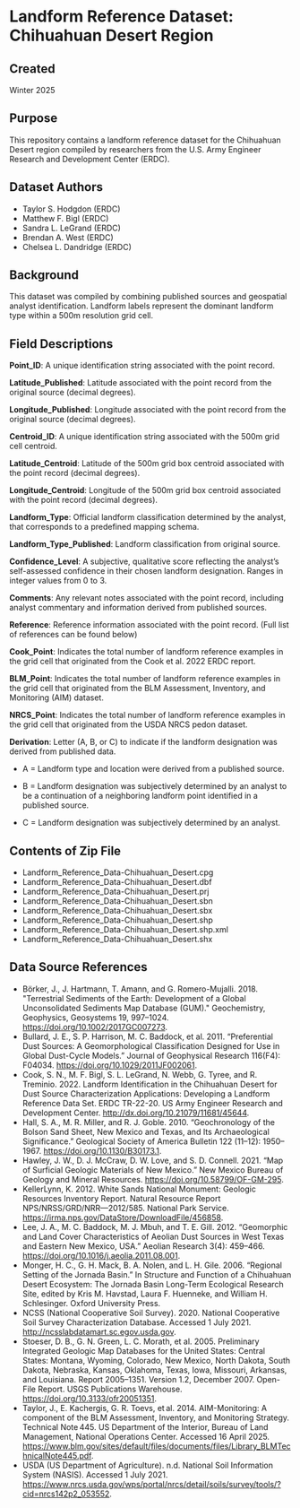 # Landform Reference Dataset: Chihuahuan Desert Region

## Created 
Winter 2025

## Purpose
This repository contains a landform reference dataset for the Chihuahuan Desert region compiled by researchers from the U.S. Army Engineer Research and Development Center (ERDC).

## Dataset Authors
* Taylor S. Hodgdon (ERDC)
* Matthew F. Bigl (ERDC)
* Sandra L. LeGrand (ERDC)
* Brendan A. West (ERDC)
* Chelsea L. Dandridge (ERDC)

## Background
This dataset was compiled by combining published sources and geospatial analyst identification. Landform labels represent the dominant landform type within a 500m resolution grid cell.

## Field Descriptions
**Point_ID**: A unique identification string associated with the point record.

**Latitude_Published**: Latitude associated with the point record from the original source (decimal degrees). 

**Longitude_Published**: Longitude associated with the point record from the original source (decimal degrees). 

**Centroid_ID**: A unique identification string associated with the 500m grid cell centroid.

**Latitude_Centroid**: Latitude of the 500m grid box centroid associated with the point record (decimal degrees). 

**Longitude_Centroid**: Longitude of the 500m grid box centroid associated with the point record (decimal degrees). 

**Landform_Type**: Official landform classification determined by the analyst, that corresponds to a predefined mapping schema. 

**Landform_Type_Published**: Landform classification from original source.

**Confidence_Level**: A subjective, qualitative score reflecting the analyst’s self-assessed confidence in their chosen landform designation. Ranges in integer values from 0 to 3. 

**Comments**: Any relevant notes associated with the point record, including analyst commentary and information derived from published sources. 

**Reference**: Reference information associated with the point record. (Full list of references can be found below)

**Cook_Point**: Indicates the total number of landform reference examples in the grid cell that originated from the Cook et al. 2022 ERDC report.

**BLM_Point**: Indicates the total number of landform reference examples in the grid cell that originated from the BLM Assessment, Inventory, and Monitoring (AIM) dataset.

**NRCS_Point**: Indicates the total number of landform reference examples in the grid cell that originated from the USDA NRCS pedon dataset.

**Derivation**: Letter (A, B, or C) to indicate if the landform designation was derived from published data. 

* A = Landform type and location were derived from a published source. 

* B = Landform designation was subjectively determined by an analyst to be a continuation of a neighboring landform point identified in a published source. 

* C = Landform designation was subjectively determined by an analyst.

## Contents of Zip File

* Landform_Reference_Data-Chihuahuan_Desert.cpg
* Landform_Reference_Data-Chihuahuan_Desert.dbf
* Landform_Reference_Data-Chihuahuan_Desert.prj
* Landform_Reference_Data-Chihuahuan_Desert.sbn
* Landform_Reference_Data-Chihuahuan_Desert.sbx
* Landform_Reference_Data-Chihuahuan_Desert.shp
* Landform_Reference_Data-Chihuahuan_Desert.shp.xml
* Landform_Reference_Data-Chihuahuan_Desert.shx 

## Data Source References
* Börker, J., J. Hartmann, T. Amann, and G. Romero-Mujalli. 2018. "Terrestrial Sediments of the Earth: Development of a Global Unconsolidated Sediments Map Database (GUM)." Geochemistry, Geophysics, Geosystems 19, 997–1024. https://doi.org/10.1002/2017GC007273.
* Bullard, J. E., S. P. Harrison, M. C. Baddock, et al. 2011. “Preferential Dust Sources: A Geomorphological Classification Designed for Use in Global Dust-Cycle Models.” Journal of Geophysical Research 116(F4): F04034. https://doi.org/10.1029/2011JF002061.
* Cook, S. N., M. F. Bigl, S. L. LeGrand, N. Webb, G. Tyree, and R. Treminio. 2022. Landform Identification in the Chihuahuan Desert for Dust Source Characterization Applications: Developing a Landform Reference Data Set. ERDC TR-22-20. US Army Engineer Research and Development Center. http://dx.doi.org/10.21079/11681/45644.
* Hall, S. A., M. R. Miller, and R. J. Goble. 2010. “Geochronology of the Bolson Sand Sheet, New Mexico and Texas, and Its Archaeological Significance.” Geological Society of America Bulletin 122 (11–12): 1950–1967. https://doi.org/10.1130/B30173.1. 
* Hawley, J. W., D. J. McCraw, D. W. Love, and S. D. Connell. 2021. “Map of Surficial Geologic Materials of New Mexico.” New Mexico Bureau of Geology and Mineral Resources. https://doi.org/10.58799/OF-GM-295.
* KellerLynn, K. 2012. White Sands National Monument: Geologic Resources Inventory Report. Natural Resource Report NPS/NRSS/GRD/NRR—2012/585. National Park Service. https://irma.nps.gov/DataStore/DownloadFile/456858.
* Lee, J. A., M. C. Baddock, M. J. Mbuh, and T. E. Gill. 2012. “Geomorphic and Land Cover Characteristics of Aeolian Dust Sources in West Texas and Eastern New Mexico, USA.” Aeolian Research 3(4): 459–466. https://doi.org/10.1016/j.aeolia.2011.08.001.
* Monger, H. C., G. H. Mack, B. A. Nolen, and L. H. Gile. 2006. “Regional Setting of the Jornada Basin.” In Structure and Function of a Chihuahuan Desert Ecosystem: The Jornada Basin Long-Term Ecological Research Site, edited by Kris M. Havstad, Laura F. Huenneke, and William H. Schlesinger. Oxford University Press.
* NCSS (National Cooperative Soil Survey). 2020. National Cooperative Soil Survey Characterization Database. Accessed 1 July 2021. http://ncsslabdatamart.sc.egov.usda.gov. 
* Stoeser, D. B., G. N. Green, L. C. Morath, et al. 2005. Preliminary Integrated Geologic Map Databases for the United States: Central States: Montana, Wyoming, Colorado, New Mexico, North Dakota, South Dakota, Nebraska, Kansas, Oklahoma, Texas, Iowa, Missouri, Arkansas, and Louisiana. Report 2005–1351. Version 1.2, December 2007. Open-File Report. USGS Publications Warehouse. https://doi.org/10.3133/ofr20051351.
* Taylor, J., E. Kachergis, G. R. Toevs, et al. 2014. AIM-Monitoring: A component of the BLM Assessment, Inventory, and Monitoring Strategy. Technical Note 445. US Department of the Interior, Bureau of Land Management, National Operations Center. Accessed 16 April 2025. https://www.blm.gov/sites/default/files/documents/files/Library_BLMTechnicalNote445.pdf.
* USDA (US Department of Agriculture). n.d. National Soil Information System (NASIS). Accessed 1 July 2021. https://www.nrcs.usda.gov/wps/portal/nrcs/detail/soils/survey/tools/?cid=nrcs142p2_053552.
